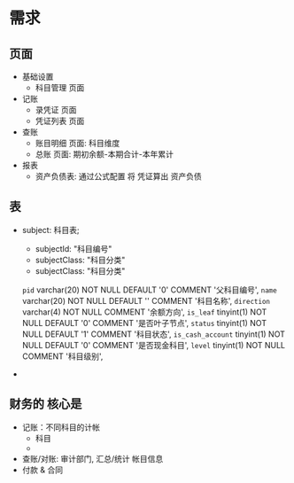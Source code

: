 # 需求

## 页面

- 基础设置
    - 科目管理 页面
- 记账
    - 录凭证 页面
    - 凭证列表 页面
- 查账
    - 账目明细 页面: 科目维度 
    - 总账 页面: 期初余额-本期合计-本年累计
- 报表
    - 资产负债表: 通过公式配置 将 凭证算出 资产负债

## 表

- subject: 科目表; 
    - subjectId: "科目编号"
    - subjectClass: "科目分类" 
    - subjectClass: "科目分类" 

    
  `pid` varchar(20) NOT NULL DEFAULT '0' COMMENT '父科目编号',
  `name` varchar(20) NOT NULL DEFAULT '' COMMENT '科目名称',
  `direction` varchar(4) NOT NULL COMMENT '余额方向',
  `is_leaf` tinyint(1) NOT NULL DEFAULT '0' COMMENT '是否叶子节点',
  `status` tinyint(1) NOT NULL DEFAULT '1' COMMENT '科目状态',
  `is_cash_account` tinyint(1) NOT NULL DEFAULT '0' COMMENT '是否现金科目',
  `level` tinyint(1) NOT NULL COMMENT '科目级别',
- 

## 财务的 核心是

- 记账：不同科目的计帐
    - 科目
    - 
- 查账/对账:  审计部门, 汇总/统计 帐目信息
- 付款 & 合同